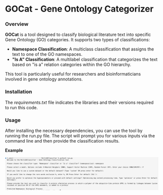 # GOCat - Gene Ontology Categorizer

### Overview

**GOCat** is a tool designed to classify biological literature text into specific Gene Ontology (GO) categories. It supports two types of classifications:

* **Namespace Classification**: A multiclass classification that assigns the text to one of the GO namespaces.
* **"Is A" Classification**: A multilabel classification that categorizes the text based on "is a" relation categories within the GO hierarchy.

This tool is particularly useful for researchers and bioinformaticians involved in gene ontology annotations.

### Installation

The _requirements.txt_ file indicates the libraries and their versions required to run this code.

### Usage

After installing the necessary dependencies, you can use the tool by running the run.py file. The script will prompt you for various inputs via the command line and then provide the classification results.

**Example**

![Example on how to run run.py in CLI](images/example.png)
